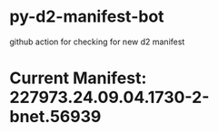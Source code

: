 # py-d2-manifest-bot
github action for checking for new d2 manifest

# Current Manifest: 227973.24.09.04.1730-2-bnet.56939